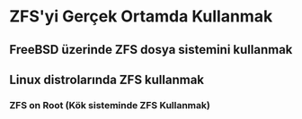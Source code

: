 # ZFS'yi Gerçek Ortamda Kullanmak

## FreeBSD üzerinde ZFS dosya sistemini kullanmak

## Linux distrolarında ZFS kullanmak

### ZFS on Root \(Kök sisteminde ZFS Kullanmak\)

